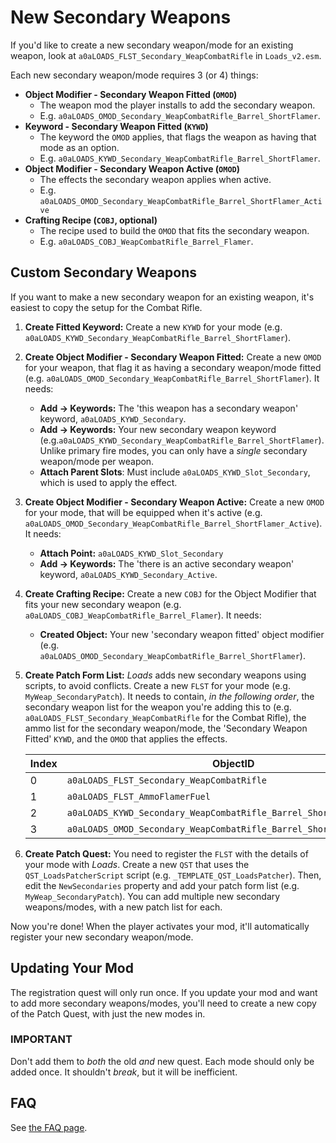 # New Secondary Weapons

If you'd like to create a new secondary weapon/mode for an existing weapon,
look at `a0aLOADS_FLST_Secondary_WeapCombatRifle` in `Loads_v2.esm`.

Each new secondary weapon/mode requires 3 (or 4) things:

* **Object Modifier - Secondary Weapon Fitted (`OMOD`)**
  * The weapon mod the player installs to add the secondary weapon.
  * E.g. `a0aLOADS_OMOD_Secondary_WeapCombatRifle_Barrel_ShortFlamer`.
* **Keyword - Secondary Weapon Fitted (`KYWD`)**
  * The keyword the `OMOD` applies, that flags the weapon as having that mode as an option.
  * E.g. `a0aLOADS_KYWD_Secondary_WeapCombatRifle_Barrel_ShortFlamer`.
* **Object Modifier - Secondary Weapon Active (`OMOD`)**
  * The effects the secondary weapon applies when active.
  * E.g. `a0aLOADS_OMOD_Secondary_WeapCombatRifle_Barrel_ShortFlamer_Active`
* **Crafting Recipe (`COBJ`, optional)**
  * The recipe used to build the `OMOD` that fits the secondary weapon.
  * E.g. `a0aLOADS_COBJ_WeapCombatRifle_Barrel_Flamer`.

## Custom Secondary Weapons

If you want to make a new secondary weapon for an existing weapon,
it's easiest to copy the setup for the Combat Rifle.

1. **Create Fitted Keyword:** Create a new `KYWD` for your mode
   (e.g. `a0aLOADS_KYWD_Secondary_WeapCombatRifle_Barrel_ShortFlamer`).
2. **Create Object Modifier - Secondary Weapon Fitted:** Create a new `OMOD` for your weapon,
  that flag it as having a secondary weapon/mode fitted
   (e.g. `a0aLOADS_OMOD_Secondary_WeapCombatRifle_Barrel_ShortFlamer`). It needs:
   * **Add -> Keywords:** The 'this weapon has a secondary weapon' keyword, `a0aLOADS_KYWD_Secondary`.
   * **Add -> Keywords:** Your new secondary weapon keyword (e.g.`a0aLOADS_KYWD_Secondary_WeapCombatRifle_Barrel_ShortFlamer`).
     Unlike primary fire modes, you can only have a *single* secondary weapon/mode per weapon.
   * **Attach Parent Slots**: Must include `a0aLOADS_KYWD_Slot_Secondary`, which is used to apply the effect.
3. **Create Object Modifier - Secondary Weapon Active:** Create a new `OMOD` for your mode,
   that will be equipped when it's active
   (e.g. `a0aLOADS_OMOD_Secondary_WeapCombatRifle_Barrel_ShortFlamer_Active`). It needs:
   * **Attach Point:** `a0aLOADS_KYWD_Slot_Secondary`
   * **Add -> Keywords:** The 'there is an active secondary weapon' keyword, `a0aLOADS_KYWD_Secondary_Active`.
4. **Create Crafting Recipe:** Create a new `COBJ` for the Object Modifier
  that fits your new secondary weapon
  (e.g. `a0aLOADS_COBJ_WeapCombatRifle_Barrel_Flamer`). It needs:
   * **Created Object:** Your new 'secondary weapon fitted' object modifier (e.g. `a0aLOADS_OMOD_Secondary_WeapCombatRifle_Barrel_ShortFlamer`).
5. **Create Patch Form List:** *Loads* adds new secondary weapons using scripts, to avoid conflicts.
   Create a new `FLST` for your mode (e.g. `MyWeap_SecondaryPatch`).
   It needs to contain, *in the following order*,
   the secondary weapon list for the weapon you're adding this to (e.g. `a0aLOADS_FLST_Secondary_WeapCombatRifle` for the Combat Rifle),
   the ammo list for the secondary weapon/mode, the 'Secondary Weapon Fitted' `KYWD`, and the `OMOD` that applies the effects.

   | Index | ObjectID                                                            |
   | ----- | ------------------------------------------------------------------- |
   | 0     | `a0aLOADS_FLST_Secondary_WeapCombatRifle`                           |
   | 1     | `a0aLOADS_FLST_AmmoFlamerFuel`                                      |
   | 2     | `a0aLOADS_KYWD_Secondary_WeapCombatRifle_Barrel_ShortFlamer`        |
   | 3     | `a0aLOADS_OMOD_Secondary_WeapCombatRifle_Barrel_ShortFlamer_Active` |

6. **Create Patch Quest:** You need to register the `FLST` with the details of your mode with *Loads*.
   Create a new `QST` that uses the `QST_LoadsPatcherScript` script (e.g. `_TEMPLATE_QST_LoadsPatcher`).
   Then, edit the `NewSecondaries` property and add your patch form list (e.g. `MyWeap_SecondaryPatch`).
   You can add multiple new secondary weapons/modes, with a new patch list for each.

Now you're done! When the player activates your mod, it'll automatically register your new secondary weapon/mode.

## Updating Your Mod

The registration quest will only run once.
If you update your mod and want to add more secondary weapons/modes,
you'll need to create a new copy of the Patch Quest, with just the new modes in.

### IMPORTANT

Don't add them to *both* the old *and* new quest.
Each mode should only be added once.
It shouldn't *break*, but it will be inefficient.

## FAQ

See [the FAQ page](./faq.md).

